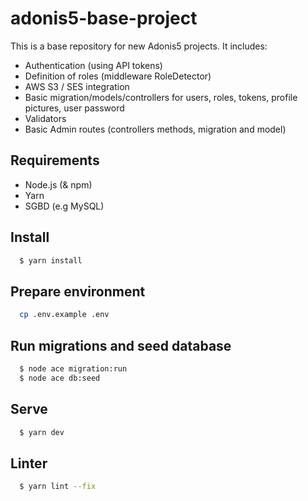 # adonis5-base-project

This is a base repository for new Adonis5 projects. It includes:

- Authentication (using API tokens)
- Definition of roles (middleware RoleDetector)
- AWS S3 / SES integration
- Basic migration/models/controllers for users, roles, tokens, profile pictures, user password
- Validators 
- Basic Admin routes (controllers methods, migration and model)


## Requirements

- Node.js (& npm) 
- Yarn
- SGBD (e.g MySQL)


## Install

```sh
  $ yarn install
```


## Prepare environment
```sh
  cp .env.example .env
```


## Run migrations and seed database

```sh
  $ node ace migration:run
  $ node ace db:seed
```


## Serve

```sh
  $ yarn dev
```


## Linter

```sh
  $ yarn lint --fix
```